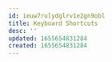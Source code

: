 ```yaml
---
id: ieuw7rulydglrv1e2gn9obl
title: Keyboard Shortcuts
desc: ''
updated: 1655654831284
created: 1655654831284
---
```


